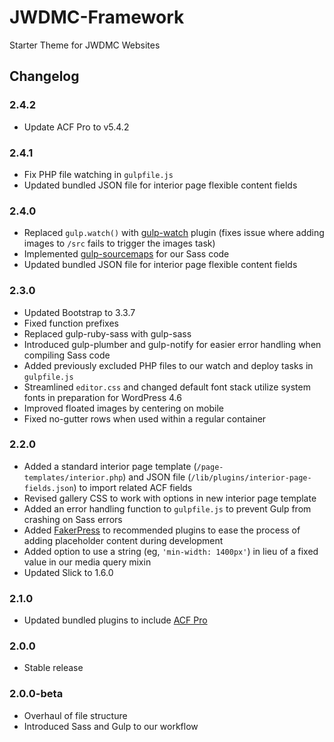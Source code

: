 # JWDMC-Framework

Starter Theme for JWDMC Websites


## Changelog
### 2.4.2
- Update ACF Pro to v5.4.2

### 2.4.1
- Fix PHP file watching in `gulpfile.js`
- Updated bundled JSON file for interior page flexible content fields

### 2.4.0
- Replaced `gulp.watch()` with [gulp-watch](https://www.npmjs.com/package/gulp-watch) plugin (fixes issue where adding images to `/src` fails to trigger the images task)
- Implemented [gulp-sourcemaps](https://www.npmjs.com/package/gulp-sourcemaps) for our Sass code
- Updated bundled JSON file for interior page flexible content fields

### 2.3.0
- Updated Bootstrap to 3.3.7
- Fixed function prefixes
- Replaced gulp-ruby-sass with gulp-sass
- Introduced gulp-plumber and gulp-notify for easier error handling when compiling Sass code
- Added previously excluded PHP files to our watch and deploy tasks in `gulpfile.js`
- Streamlined `editor.css` and changed default font stack utilize system fonts in preparation for WordPress 4.6
- Improved floated images by centering on mobile
- Fixed no-gutter rows when used within a regular container

### 2.2.0
- Added a standard interior page template (`/page-templates/interior.php`) and JSON file (`/lib/plugins/interior-page-fields.json`) to import related ACF fields
- Revised gallery CSS to work with options in new interior page template
- Added an error handling function to `gulpfile.js` to prevent Gulp from crashing on Sass errors
- Added [FakerPress](https://wordpress.org/plugins/fakerpress/) to recommended plugins to ease the process of adding placeholder content during development
- Added option to use a string (eg, `'min-width: 1400px'`) in lieu of a fixed value in our media query mixin
- Updated Slick to 1.6.0

### 2.1.0
- Updated bundled plugins to include [ACF Pro](https://www.advancedcustomfields.com/pro/)

### 2.0.0
- Stable release

### 2.0.0-beta
- Overhaul of file structure
- Introduced Sass and Gulp to our workflow
